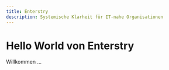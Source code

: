 ```yaml
---
title: Enterstry
description: Systemische Klarheit für IT-nahe Organisationen
---
```


# Hello World von Enterstry

Willkommen ...

